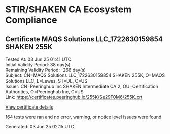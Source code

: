 # STIR/SHAKEN CA Ecosystem Compliance

## Certificate MAQS Solutions LLC_1722630159854 SHAKEN 255K

Tested At: 03 Jun 25 01:41 UTC\
Initial Validity Period: 38 day(s)\
Remaining Validity Period: -266 day(s)\
Subject: CN=MAQS Solutions LLC_1722630159854 SHAKEN 255K, O=MAQS Solutions LLC, L=Lewes, ST=DE, C=US\
Issuer: CN=Peeringhub Inc SHAKEN Intermediate CA 2, OU=Certification Authorities, O=Peeringhub Inc, C=US\
Link: https://certificates.peeringhub.io/255K/Se29F0M6/255K.crt

[View certificate details](https://x509.io/?cert=MIIDNzCCAt2gAwIBAgIRAJ2D2tgB5uBe0ROt6oxDDUswCgYIKoZIzj0EAwIwfDELMAkGA1UEBhMCVVMxFzAVBgNVBAoMDlBlZXJpbmdodWIgSW5jMSIwIAYDVQQLDBlDZXJ0aWZpY2F0aW9uIEF1dGhvcml0aWVzMTAwLgYDVQQDDCdQZWVyaW5naHViIEluYyBTSEFLRU4gSW50ZXJtZWRpYXRlIENBIDIwHhcNMjQwODAyMjAyMjM5WhcNMjQwOTA5MjAyMDQ4WjB%2BMQswCQYDVQQGEwJVUzELMAkGA1UECAwCREUxDjAMBgNVBAcMBUxld2VzMRswGQYDVQQKDBJNQVFTIFNvbHV0aW9ucyBMTEMxNTAzBgNVBAMMLE1BUVMgU29sdXRpb25zIExMQ18xNzIyNjMwMTU5ODU0IFNIQUtFTiAyNTVLMFkwEwYHKoZIzj0CAQYIKoZIzj0DAQcDQgAEZ%2B3%2ByNHJTfazqnYUoxj7rOIGlS5XXyNiG4lZXRzli3pPQD9Qr8%2BNHuV4O54E%2Bz7EJr6YwIuX%2FAqqNTZ1sxdyBaOCATwwggE4MA4GA1UdDwEB%2FwQEAwIHgDAMBgNVHRMBAf8EAjAAMB0GA1UdDgQWBBQ4%2F3%2BCgaBQYM%2BJ1mVAhU0Yj9dAhjAfBgNVHSMEGDAWgBSuoXNRiClXEcoMqfSxCm5OuEtNBzAXBgNVHSAEEDAOMAwGCmCGSAGG%2FwkBAQQwFgYIKwYBBQUHARoECjAIoAYWBDI1NUswgaYGA1UdHwSBnjCBmzCBmKA6oDiGNmh0dHBzOi8vYXV0aGVudGljYXRlLWFwaS5pY29uZWN0aXYuY29tL2Rvd25sb2FkL3YxL2NybKJapFgwVjEUMBIGA1UEBwwLQnJpZGdld2F0ZXIxCzAJBgNVBAgMAk5KMRMwEQYDVQQDDApTVEktUEEgQ1JMMQswCQYDVQQGEwJVUzEPMA0GA1UECgwGU1RJLVBBMAoGCCqGSM49BAMCA0gAMEUCICNxolmD7HEyrU9jyattAW54k50yzE65YkCVCBfooFOmAiEAn8YMAS8LGzzQKo2%2Bayla2nUFRSWQUZ1VKFT8%2FK98YSM%3D)

164 tests were ran and no error, warning, or notice level issues were found


Generated: 03 Jun 25 02:15 UTC